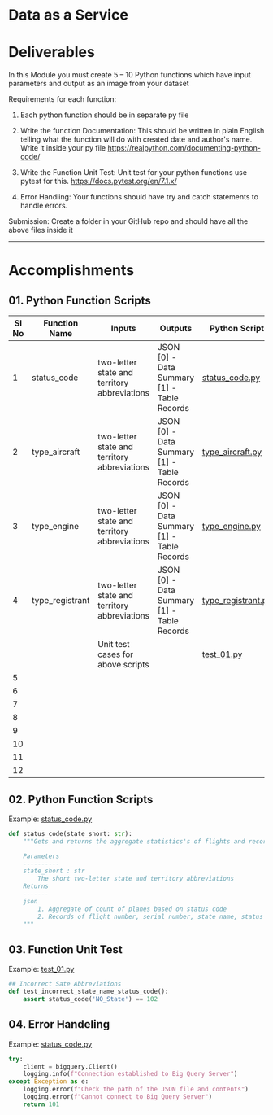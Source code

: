 # Data as a Service

# Deliverables
In this Module you must create 5 – 10 Python functions which have input parameters and output as an image from your dataset 

Requirements for each function:

1. Each python function should be in separate py file

2. Write the function Documentation: This should be written in plain English telling what the function will do with created date and author's name. Write it inside your py file
https://realpython.com/documenting-python-code/

3. Write the Function Unit Test: Unit test for your python functions use pytest for this. 
https://docs.pytest.org/en/7.1.x/

4. Error Handling: Your functions should have try and catch statements to handle errors. 

Submission: Create a folder in your GitHub repo and should have all the above files inside it 

---
# Accomplishments

## 01. Python Function Scripts

| Sl No 	| Function Name   	| Inputs                                       	| Outputs                                                	| Python Script                                     	|
|-------	|-----------------	|----------------------------------------------	|--------------------------------------------------------	|---------------------------------------------------	|
| 1     	| status_code     	| two-letter state and territory abbreviations 	| JSON <br> [0] - Data Summary  <br> [1] - Table Records 	| [status_code.py](/API/status_code.py)         	|
| 2     	| type_aircraft   	| two-letter state and territory abbreviations 	| JSON <br> [0] - Data Summary  <br> [1] - Table Records 	| [type_aircraft.py](/API/type_aircraft.py)     	|
| 3     	| type_engine     	| two-letter state and territory abbreviations 	| JSON <br> [0] - Data Summary  <br> [1] - Table Records 	| [type_engine.py](/API/type_engine.py)         	|
| 4     	| type_registrant 	| two-letter state and territory abbreviations 	| JSON <br> [0] - Data Summary  <br> [1] - Table Records 	| [type_registrant.py](/API/type_registrant.py) 	|
|       	|                 	| Unit test cases for above scripts            	|                                                        	| [test_01.py](/API/test_01.py)                 	|
| 5     	|                 	|                                              	|                                                        	|                                                   	|
| 6     	|                 	|                                              	|                                                        	|                                                   	|
| 7     	|                 	|                                              	|                                                        	|                                                   	|
| 8     	|                 	|                                              	|                                                        	|                                                   	|
| 9     	|                 	|                                              	|                                                        	|                                                   	|
| 10    	|                 	|                                              	|                                                        	|                                                   	|
| 11      	|                 	|                                              	|                                                        	|                                                   	|
| 12      	|                 	|                                              	|                                                        	|                                                   	|

## 02. Python Function Scripts

Example: [status_code.py](/API/status_code.py)
```python
def status_code(state_short: str):
    """Gets and returns the aggregate statistics's of flights and records

    Parameters
    ----------
    state_short : str
        The short two-letter state and territory abbreviations
    Returns
    -------
    json
        1. Aggregate of count of planes based on status code
        2. Records of flight number, serial number, state name, status
    """
```

## 03. Function Unit Test

Example: [test_01.py](/API/test_01.py)   
```python
## Incorrect Sate Abbreviations
def test_incorrect_state_name_status_code():
    assert status_code('NO_State') == 102
```

## 04. Error Handeling

Example: [status_code.py](/API/status_code.py)
```python
try:
    client = bigquery.Client()
    logging.info(f"Connection established to Big Query Server")
except Exception as e:
    logging.error(f"Check the path of the JSON file and contents")
    logging.error(f"Cannot connect to Big Query Server")
    return 101
```